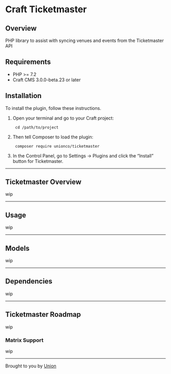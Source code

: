 # Craft Ticketmaster

## Overview

PHP library to assist with syncing venues and events from the Ticketmaster API

## Requirements

- PHP >= 7.2
- Craft CMS 3.0.0-beta.23 or later

## Installation

To install the plugin, follow these instructions.

1. Open your terminal and go to your Craft project:

        cd /path/to/project

2. Then tell Composer to load the plugin:

        composer require unionco/ticketmaster

3. In the Control Panel, go to Settings → Plugins and click the “Install” button for Ticketmaster.

---
## Ticketmaster Overview
wip

---
## Usage
wip

---
## Models

wip

---
## Dependencies

wip

---
## Ticketmaster Roadmap

wip

### Matrix Support

wip

___


Brought to you by [Union](https://union.co)
